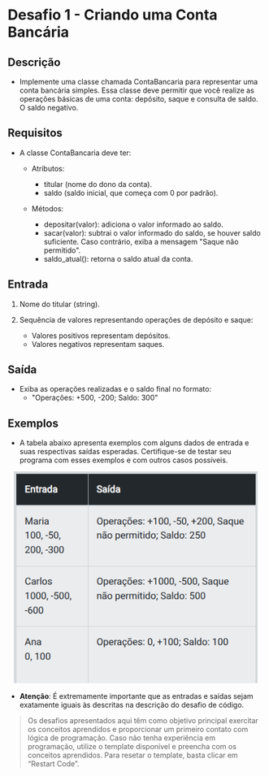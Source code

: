 # Desafio 1 - Criando uma Conta Bancária

## Descrição

- Implemente uma classe chamada ContaBancaria para representar uma conta bancária simples. Essa classe deve permitir que você realize as operações básicas de uma conta: depósito, saque e consulta de saldo. O saldo negativo.

## Requisitos

- A classe ContaBancaria deve ter:

    - Atributos:
        - titular (nome do dono da conta).
        - saldo (saldo inicial, que começa com 0 por padrão).

    - Métodos:
        - depositar(valor): adiciona o valor informado ao saldo.
        - sacar(valor): subtrai o valor informado do saldo, se houver saldo suficiente. Caso contrário, exiba a mensagem "Saque não permitido".
        - saldo_atual(): retorna o saldo atual da conta.

## Entrada

1.  Nome do titular (string).
2.  Sequência de valores representando operações de depósito e saque:

    - Valores positivos representam depósitos.
    - Valores negativos representam saques.

## Saída

- Exiba as operações realizadas e o saldo final no formato:  
    - "Operações: +500, -200; Saldo: 300" 

## Exemplos

- A tabela abaixo apresenta exemplos com alguns dados de entrada e suas respectivas saídas esperadas. Certifique-se de testar seu programa com esses exemplos e com outros casos possíveis.

<p align="center">
    <img src="images/image-1.png" alt="" width="480">
</p>

- **Atenção**: É extremamente importante que as entradas e saídas sejam exatamente iguais às descritas na descrição do desafio de código.

> Os desafios apresentados aqui têm como objetivo principal exercitar os conceitos aprendidos e proporcionar um primeiro contato com lógica de programação. Caso não tenha experiência em programação, utilize o template disponível e preencha com os conceitos aprendidos. Para resetar o template, basta clicar em “Restart Code”.

